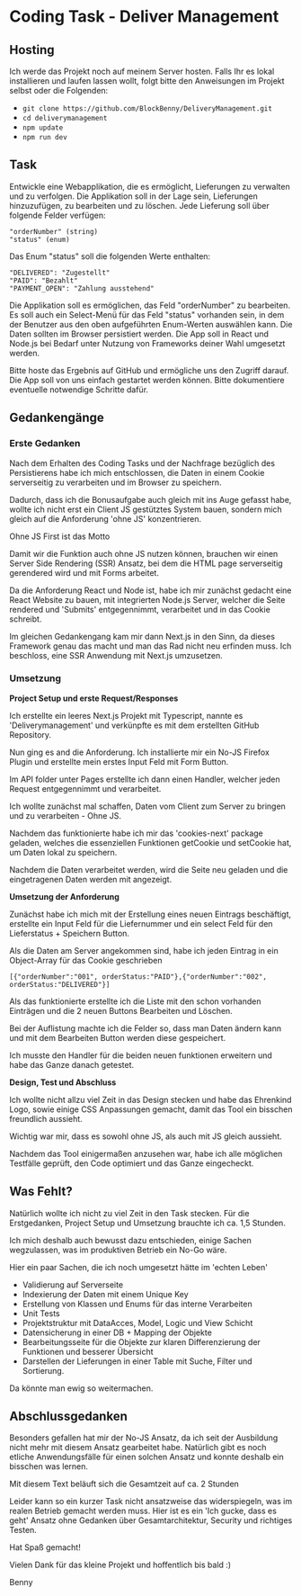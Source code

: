 # Coding Task - Deliver Management

## Hosting

Ich werde das Projekt noch auf meinem Server hosten.
Falls Ihr es lokal installieren und laufen lassen wollt, folgt bitte den Anweisungen im Projekt selbst oder die Folgenden:

- `git clone https://github.com/BlockBenny/DeliveryManagement.git`
- `cd deliverymanagement`
- `npm update`
- `npm run dev`

## Task

Entwickle eine Webapplikation, die es ermöglicht, Lieferungen zu verwalten und zu verfolgen. Die Applikation soll in der Lage sein, Lieferungen hinzuzufügen, zu bearbeiten und zu löschen. Jede Lieferung soll über folgende Felder verfügen:

```
"orderNumber" (string)
"status" (enum)
```

Das Enum "status" soll die folgenden Werte enthalten:

```
"DELIVERED": "Zugestellt"
"PAID": "Bezahlt"
"PAYMENT_OPEN": "Zahlung ausstehend"
```

Die Applikation soll es ermöglichen, das Feld "orderNumber" zu bearbeiten. Es soll auch ein Select-Menü für das Feld "status" vorhanden sein, in dem der Benutzer aus den oben aufgeführten Enum-Werten auswählen kann. Die Daten sollten im Browser persistiert werden. Die App soll in React und Node.js bei Bedarf unter Nutzung von Frameworks deiner Wahl umgesetzt werden.

Bitte hoste das Ergebnis auf GitHub und ermögliche uns den Zugriff darauf. Die App soll von uns einfach gestartet werden können. Bitte dokumentiere eventuelle notwendige Schritte dafür.

## Gedankengänge

### Erste Gedanken

Nach dem Erhalten des Coding Tasks und der Nachfrage bezüglich des Persistierens habe ich mich entschlossen, die Daten in einem Cookie serverseitig zu verarbeiten und im Browser zu speichern.

Dadurch, dass ich die Bonusaufgabe auch gleich mit ins Auge gefasst habe, wollte ich nicht erst ein Client JS gestütztes System bauen, sondern mich gleich auf die Anforderung 'ohne JS' konzentrieren.

Ohne JS First ist das Motto

Damit wir die Funktion auch ohne JS nutzen können, brauchen wir einen Server Side Rendering (SSR) Ansatz, bei dem die HTML page serverseitig gerendered wird und mit Forms arbeitet.

Da die Anforderung React und Node ist, habe ich mir zunächst gedacht eine React Website zu bauen, mit integrierten Node.js Server, welcher die Seite rendered und 'Submits' entgegennimmt, verarbeitet und in das Cookie schreibt.

Im gleichen Gedankengang kam mir dann Next.js in den Sinn, da dieses Framework genau das macht und man das Rad nicht neu erfinden muss. Ich beschloss, eine SSR Anwendung mit Next.js umzusetzen.

### Umsetzung

**Project Setup und erste Request/Responses**

Ich erstellte ein leeres Next.js Projekt mit Typescript, nannte es 'Deliverymanagement' und verkünpfte es mit dem erstellten GitHub Repository.

Nun ging es and die Anforderung. Ich installierte mir ein No-JS Firefox Plugin und erstellte mein erstes Input Feld mit Form Button.

Im API folder unter Pages erstellte ich dann einen Handler, welcher jeden Request entgegennimmt und verarbeitet.

Ich wollte zunächst mal schaffen, Daten vom Client zum Server zu bringen und zu verarbeiten - Ohne JS.

Nachdem das funktionierte habe ich mir das 'cookies-next' package geladen, welches die essenziellen Funktionen getCookie und setCookie hat, um Daten lokal zu speichern.

Nachdem die Daten verarbeitet werden, wird die Seite neu geladen und die eingetragenen Daten werden mit angezeigt.

**Umsetzung der Anforderung**

Zunächst habe ich mich mit der Erstellung eines neuen Eintrags beschäftigt, erstellte ein Input Feld für die Liefernummer und ein select Feld für den Lieferstatus + Speichern Button.

Als die Daten am Server angekommen sind, habe ich jeden Eintrag in ein Object-Array für das Cookie geschrieben

```
[{"orderNumber":"001", orderStatus:"PAID"},{"orderNumber":"002", orderStatus:"DELIVERED"}]
```

Als das funktionierte erstellte ich die Liste mit den schon vorhanden Einträgen und die 2 neuen Buttons Bearbeiten und Löschen.

Bei der Auflistung machte ich die Felder so, dass man Daten ändern kann und mit dem Bearbeiten Button werden diese gespeichert.

Ich musste den Handler für die beiden neuen funktionen erweitern und habe das Ganze danach getestet.

**Design, Test und Abschluss**

Ich wollte nicht allzu viel Zeit in das Design stecken und habe das Ehrenkind Logo, sowie einige CSS Anpassungen gemacht, damit das Tool ein bisschen freundlich aussieht.

Wichtig war mir, dass es sowohl ohne JS, als auch mit JS gleich aussieht.

Nachdem das Tool einigermaßen anzusehen war, habe ich alle möglichen Testfälle geprüft, den Code optimiert und das Ganze eingecheckt.

## Was Fehlt?

Natürlich wollte ich nicht zu viel Zeit in den Task stecken. Für die Erstgedanken, Project Setup und Umsetzung brauchte ich ca. 1,5 Stunden.

Ich mich deshalb auch bewusst dazu entschieden, einige Sachen wegzulassen, was im produktiven Betrieb ein No-Go wäre.

Hier ein paar Sachen, die ich noch umgesetzt hätte im 'echten Leben'

- Validierung auf Serverseite
- Indexierung der Daten mit einem Unique Key
- Erstellung von Klassen und Enums für das interne Verarbeiten
- Unit Tests
- Projektstruktur mit DataAcces, Model, Logic und View Schicht
- Datensicherung in einer DB + Mapping der Objekte
- Bearbeitungsseite für die Objekte zur klaren Differenzierung der Funktionen und besserer Übersicht
- Darstellen der Lieferungen in einer Table mit Suche, Filter und Sortierung.

Da könnte man ewig so weitermachen.

## Abschlussgedanken

Besonders gefallen hat mir der No-JS Ansatz, da ich seit der Ausbildung nicht mehr mit diesem Ansatz gearbeitet habe. Natürlich gibt es noch etliche Anwendungsfälle für einen solchen Ansatz und konnte deshalb ein bisschen was lernen.

Mit diesem Text beläuft sich die Gesamtzeit auf ca. 2 Stunden

Leider kann so ein kurzer Task nicht ansatzweise das widerspiegeln, was im realen Betrieb gemacht werden muss. Hier ist es ein 'Ich gucke, dass es geht' Ansatz ohne Gedanken über Gesamtarchitektur, Security und richtiges Testen.

Hat Spaß gemacht!

Vielen Dank für das kleine Projekt und hoffentlich bis bald :)

Benny
